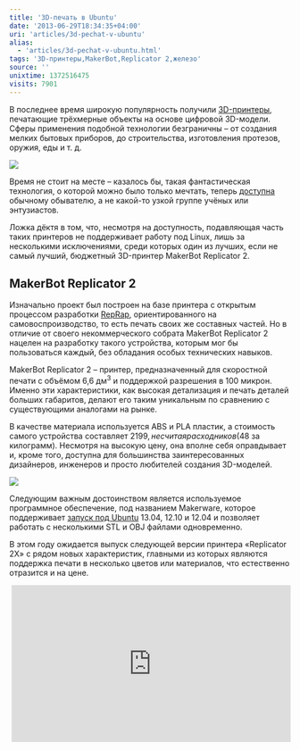```yaml
---
title: '3D-печать в Ubuntu'
date: '2013-06-29T18:34:35+04:00'
uri: 'articles/3d-pechat-v-ubuntu'
alias: 
  - 'articles/3d-pechat-v-ubuntu.html'
tags: '3D-принтеры,MakerBot,Replicator 2,железо'
source: ''
unixtime: 1372516475
visits: 7901
---
```

В последнее время широкую популярность получили [3D-принтеры](http://ru.wikipedia.org/wiki/3D-%D0%BF%D1%80%D0%B8%D0%BD%D1%82%D0%B5%D1%80), печатающие трёхмерные объекты на основе цифровой 3D-модели. Сферы применения подобной технологии безграничны – от создания мелких бытовых приборов, до строительства, изготовления протезов, оружия, еды и т. д.

[![](img/2013/06/29/18-00/8080035591.jpg)](img/2013/06/29/18-00/8080035591.jpg)

Время не стоит на месте – казалось бы, такая фантастическая технология, о которой можно было только мечтать, теперь [доступна](http://www.amazon.com/Best-Sellers-Industrial-Scientific-3D-Printers/zgbs/industrial/6066127011) обычному обывателю, а не какой-то узкой группе учёных или энтузиастов.

Ложка дёктя в том, что, несмотря на доступность, подавляющая часть таких принтеров не поддерживает работу под Linux, лишь за несколькими исключениями, среди которых один из лучших, если не самый лучший, бюджетный 3D-принтер MakerBot Replicator 2.

## MakerBot Replicator 2

Изначально проект был построен на базе принтера с открытым процессом разработки [RepRap](http://ru.wikipedia.org/wiki/%D0%9F%D1%80%D0%BE%D0%B5%D0%BA%D1%82_RepRap), ориентированного на самовоспроизводство, то есть печать своих же составных частей. Но в отличие от своего некоммерческого собрата MakerBot Replicator 2 нацелен на разработку такого устройства, которым мог бы пользоваться каждый, без обладания особых технических навыков.

MakerBot Replicator 2 – принтер, предназначенный для скоростной печати с объёмом 6,6 дм<sup>3</sup> и поддержкой разрешения в 100 микрон. Именно эти характеристики, как высокая детализация и печать деталей больших габаритов, делают его таким уникальным по сравнению с существующими аналогами на рынке.

В качестве материала используется ABS и PLA пластик, а стоимость самого устройства составляет $2199, не считая расходников ($48 за килограмм). Несмотря на высокую цену, она вполне себя оправдывает и, кроме того, доступна для большинства заинтересованных дизайнеров, инженеров и просто любителей создания 3D-моделей.

[![](img/2013/06/29/18-00/makerware-ubuntu-9167410928-o.jpg)](img/2013/06/29/18-00/makerware-ubuntu-9167410928-o.jpg)

Следующим важным достоинством является используемое программное обеспечение, под названием Makerware, которое поддерживает [запуск под Ubuntu](http://www.makerbot.com/support/makerware/documentation/linux-install/) 13.04, 12.10 и 12.04 и позволяет работать с несколькими STL и OBJ файлами одновременно.

В этом году ожидается выпуск следующей версии принтера «Replicator 2X» с рядом новых характеристик, главными из которых являются поддержка печати в несколько цветов или материалов, что естественно отразится и на цене.

 <iframe src="https://www.youtube.com/embed/f8jx69iVl4c" frameborder="0" width="500" height="281"></iframe>
